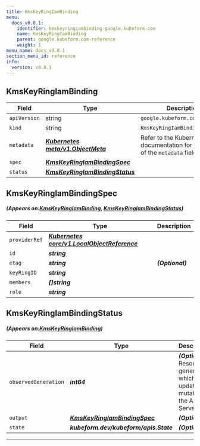 ```yaml
---
title: KmsKeyRingIamBinding
menu:
  docs_v0.0.1:
    identifier: kmskeyringiambinding-google.kubeform.com
    name: KmsKeyRingIamBinding
    parent: google.kubeform.com-reference
    weight: 1
menu_name: docs_v0.0.1
section_menu_id: reference
info:
  version: v0.0.1
---
```


## KmsKeyRingIamBinding
| Field | Type | Description |
| ------ | ----- | ----------- |
| `apiVersion` | string | `google.kubeform.com/v1alpha1` |
|    `kind` | string | `KmsKeyRingIamBinding` |
| `metadata` | ***[Kubernetes meta/v1.ObjectMeta](https://kubernetes.io/docs/reference/generated/kubernetes-api/v1.13/#objectmeta-v1-meta)***|Refer to the Kubernetes API documentation for the fields of the `metadata` field.|
| `spec` | ***[KmsKeyRingIamBindingSpec](#KmsKeyRingIamBindingSpec)***||
| `status` | ***[KmsKeyRingIamBindingStatus](#KmsKeyRingIamBindingStatus)***||
## KmsKeyRingIamBindingSpec
##### (Appears on:[KmsKeyRingIamBinding](#KmsKeyRingIamBinding), [KmsKeyRingIamBindingStatus](#KmsKeyRingIamBindingStatus))
| Field | Type | Description |
| ------ | ----- | ----------- |
| `providerRef` | ***[Kubernetes core/v1.LocalObjectReference](https://kubernetes.io/docs/reference/generated/kubernetes-api/v1.13/#localobjectreference-v1-core)***||
| `id` | ***string***||
| `etag` | ***string***| ***(Optional)*** |
| `keyRingID` | ***string***||
| `members` | ***[]string***||
| `role` | ***string***||
## KmsKeyRingIamBindingStatus
##### (Appears on:[KmsKeyRingIamBinding](#KmsKeyRingIamBinding))
| Field | Type | Description |
| ------ | ----- | ----------- |
| `observedGeneration` | ***int64***| ***(Optional)*** Resource generation, which is updated on mutation by the API Server.|
| `output` | ***[KmsKeyRingIamBindingSpec](#KmsKeyRingIamBindingSpec)***| ***(Optional)*** |
| `state` | ***kubeform.dev/kubeform/apis.State***| ***(Optional)*** |
---
